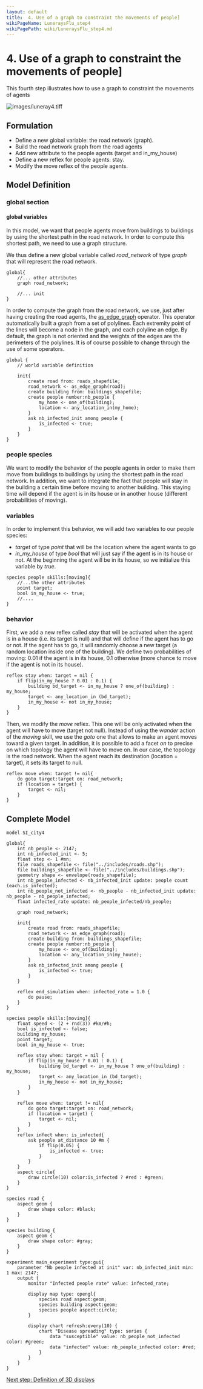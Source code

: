 ```yaml
---
layout: default
title:  4. Use of a graph to constraint the movements of people]
wikiPageName: LuneraysFlu_step4
wikiPagePath: wiki/LuneraysFlu_step4.md
---
```


# 4. Use of a graph to constraint the movements of people]
This fourth step illustrates how to use a graph to constraint the movements of agents


![images/luneray4.tiff](resources/images/tutorials/luneray4.tiff)




## Formulation
  * Define a new global variable: the road network (graph).
  * Build the road network graph from the road agents
  * Add new attribute to the people agents (target and in_my_house)
  * Define a new reflex for people agents: stay.
  * Modify the move reflex of the people agents.

## Model Definition

### global section

#### global variables

In this model, we want that people agents move from buildings to buildings by using the shortest path in the road network. In order to compute this shortest path, we need to use a graph structure.

We thus define a new global variable called _road\_network_ of type _graph_ that will represent the road network.

```
global{
	//... other attributes
	graph road_network;
	
	//... init
}
```

In order to compute the graph from the road network, we use, just after having creating the road agents, the [as_edge_graph](Operators#as_edge_graph) operator. This operator automatically built a graph from a set of polylines. Each extremity point of the lines will become a node in the graph, and each polyline an edge. By default, the graph is not oriented and the weights of the edges are the perimeters of the polylines. It is of course possible to change through the use of some operators.  

```
global {
	// world variable definition

	init{
		create road from: roads_shapefile;
		road_network <- as_edge_graph(road);
		create building from: buildings_shapefile;
		create people number:nb_people {
			my_home <- one_of(building);
			location <- any_location_in(my_home);
		}
		ask nb_infected_init among people {
			is_infected <- true;
		}	
	}
}
```

### people species

We want to modify the behavior of the people agents in order to make them move from buildings to buildings by using the shortest path in the road network. In addition, we want to integrate the fact that people will stay in the building a certain time before moving to another building. This staying time will depend if the agent is in its house or in another house (different probabilities of moving). 

### variables
In order to implement this behavior, we will add two variables to our people species:
   * _target_ of type _point_ that will be the location where the agent wants to go
   * _in\_my\_house_ of type _bool_ that will just say if the agent is in its house or not. At the beginning the agent will be in its house, so we initialize this variable by _true_.

```
species people skills:[moving]{
	//...the other attributes
	point target;
	bool in_my_house <- true;
	//....
}
```

### behavior

First, we add a new reflex called _stay_ that will be activated when the agent is in a house (i.e. its target is null) and that will define if the agent has to go or not. If the agent has to go, it will randomly choose a new target (a random location inside one of the building). We define two probabilities of moving: 0.01 if the agent is in its house, 0.1 otherwise (more chance to move if the agent is not in its house).
```
reflex stay when: target = nil {
	if flip(in_my_house ? 0.01 : 0.1) {
		building bd_target <- in_my_house ? one_of(building) : my_house;
		target <- any_location_in (bd_target);
		in_my_house <- not in_my_house;
	}
}
```

Then, we modify the _move_ reflex. This one will be only activated when the agent will have to move (target not null). Instead of using the _wander_ action of the _moving_ skill, we use the _goto_ one that allows to make an agent moves toward a given target. In addition, it is possible to add a facet _on_ to precise on which topology the agent will have to move on. In our case, the topology is the road network.
When the agent reach its destination (location = target), it sets its target to null.

```
reflex move when: target != nil{
	do goto target:target on: road_network;
	if (location = target) {
		target <- nil;
	} 
}
```
## Complete Model

```
model SI_city4 

global{ 
	int nb_people <- 2147;
	int nb_infected_init <- 5;
	float step <- 1 #mn;
	file roads_shapefile <- file("../includes/roads.shp");
	file buildings_shapefile <- file("../includes/buildings.shp");
	geometry shape <- envelope(roads_shapefile);
	int nb_people_infected <- nb_infected_init update: people count (each.is_infected);
	int nb_people_not_infected <- nb_people - nb_infected_init update: nb_people - nb_people_infected;
	float infected_rate update: nb_people_infected/nb_people;
	
	graph road_network;
	
	init{
		create road from: roads_shapefile;
		road_network <- as_edge_graph(road);
		create building from: buildings_shapefile;
		create people number:nb_people {
			my_house <- one_of(building);
			location <- any_location_in(my_house);
		}
		ask nb_infected_init among people {
			is_infected <- true;
		}
	}
	
	reflex end_simulation when: infected_rate = 1.0 {
		do pause;
	}
}

species people skills:[moving]{		
	float speed <- (2 + rnd(3)) #km/#h;
	bool is_infected <- false;
	building my_house;
	point target;
	bool in_my_house <- true;
	
	reflex stay when: target = nil {
		if flip(in_my_house ? 0.01 : 0.1) {
			building bd_target <- in_my_house ? one_of(building) : my_house;
			target <- any_location_in (bd_target);
			in_my_house <- not in_my_house;
		}
	}
		
	reflex move when: target != nil{
		do goto target:target on: road_network;
		if (location = target) {
			target <- nil;
		} 
	}
	reflex infect when: is_infected{
		ask people at_distance 10 #m {
			if flip(0.05) {
				is_infected <- true;
			}
		}
	}
	aspect circle{
		draw circle(10) color:is_infected ? #red : #green;
	}
}

species road {
	aspect geom {
		draw shape color: #black;
	}
}

species building {
	aspect geom {
		draw shape color: #gray;
	}
}

experiment main_experiment type:gui{
	parameter "Nb people infected at init" var: nb_infected_init min: 1 max: 2147;
	output {
		monitor "Infected people rate" value: infected_rate;
		
		display map type: opengl{
			species road aspect:geom;
			species building aspect:geom;
			species people aspect:circle;			
		}
		
		display chart refresh:every(10) {
			chart "Disease spreading" type: series {
				data "susceptible" value: nb_people_not_infected color: #green;
				data "infected" value: nb_people_infected color: #red;
			}
		}
	}
}
```

[Next step: Definition of 3D displays](LuneraysFlu_step5)
